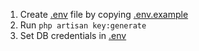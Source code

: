 1. Create [.env](.env) file by copying [.env.example](.env.example)
2. Run `php artisan key:generate`
3. Set DB credentials in [.env](.env)
